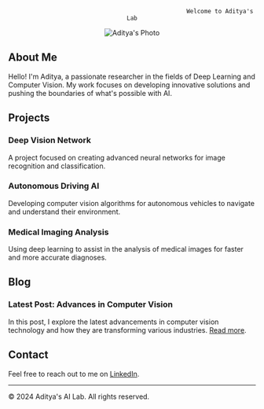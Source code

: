 <div style="text-align:center;">

                                                      Welcome to Aditya's Lab

</div>

<p align="center">
  <img src="Aditya_Patane.png" alt="Aditya's Photo">
</p>

## About Me

Hello! I'm Aditya, a passionate researcher in the fields of Deep Learning and Computer Vision. My work focuses on developing innovative solutions and pushing the boundaries of what's possible with AI.

## Projects

### Deep Vision Network
A project focused on creating advanced neural networks for image recognition and classification.

### Autonomous Driving AI
Developing computer vision algorithms for autonomous vehicles to navigate and understand their environment.

### Medical Imaging Analysis
Using deep learning to assist in the analysis of medical images for faster and more accurate diagnoses.

## Blog

### Latest Post: Advances in Computer Vision
In this post, I explore the latest advancements in computer vision technology and how they are transforming various industries. [Read more](link/to/your/blog/post).

## Contact

Feel free to reach out to me on [LinkedIn](https://www.linkedin.com/in/adityapatane123).

---

© 2024 Aditya's AI Lab. All rights reserved.
